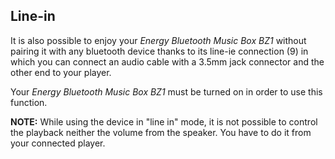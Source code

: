 ## Line-in

It is also possible to enjoy your *Energy Bluetooth Music Box BZ1* without pairing it with any bluetooth device thanks to its line-ie connection (9) in which you can connect an audio cable with a 3.5mm jack connector and the other end to your player. 

Your *Energy Bluetooth Music Box BZ1* must be turned on in order to use this function.

**NOTE:** While using the device in "line in" mode, it is not possible to control the playback neither the volume from the speaker. You have to do it from your connected player. 
